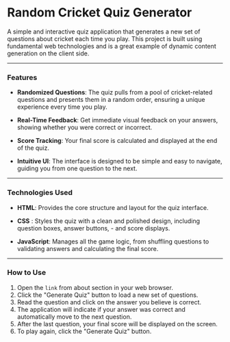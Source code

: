 # Random Cricket Quiz Generator

A simple and interactive quiz application that generates a new set of questions about cricket each time you play. This project is built using fundamental web technologies and is a great example of dynamic content generation on the client side.

---

### Features

- **Randomized Questions**: The quiz pulls from a pool of cricket-related questions and presents them in a random order, ensuring a unique experience every time you play.

- **Real-Time Feedback**: Get immediate visual feedback on your answers, showing whether you were correct or incorrect.

- **Score Tracking**: Your final score is calculated and displayed at the end of the quiz.

- **Intuitive UI**: The interface is designed to be simple and easy to navigate, guiding you from one question to the next.

---

### Technologies Used

- **HTML**: Provides the core structure and layout for the quiz interface.

- **CSS** : Styles the quiz with a clean and polished design, including question boxes, answer buttons, - and score displays.

- **JavaScript**: Manages all the game logic, from shuffling questions to validating answers and calculating the final score.

---

### How to Use
1.  Open the `link` from about section in your web browser.
2.  Click the "Generate Quiz" button to load a new set of questions.
3.  Read the question and click on the answer you believe is correct.
4.  The application will indicate if your answer was correct and automatically move to the next question.
5.  After the last question, your final score will be displayed on the screen.
6.  To play again, click the "Generate Quiz" button.




